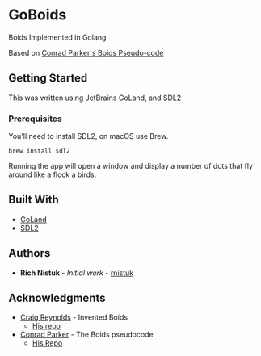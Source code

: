
# GoBoids

Boids Implemented in Golang

Based 
on [Conrad Parker's Boids Pseudo-code](http://www.kfish.org/boids/pseudocode.html) 

## Getting Started

This was written using JetBrains GoLand, and SDL2

### Prerequisites

You'll need to install SDL2, on macOS use Brew.

```
brew install sdl2
```

Running the app will open a window and display a number of dots that fly around
like a flock a birds.



## Built With

* [GoLand](https://www.jetbrains.com/go/)
* [SDL2](https://www.libsdl.org/download-2.0.php)


## Authors

* **Rich Nistuk** - *Initial work* - [rnistuk](https://github.com/rnistuk)


## Acknowledgments

* [Craig Reynolds](http://www.red3d.com/cwr/) - Invented Boids
    * [His repo](https://github.com/cwreynolds)
* [Conrad Parker](http://www.kfish.org/boids/pseudocode.html) - The Boids pseudocode
    * [His Repo](https://github.com/kfish)

